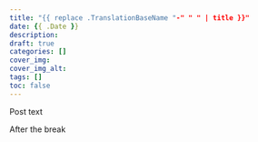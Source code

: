 ```yaml
---
title: "{{ replace .TranslationBaseName "-" " " | title }}"
date: {{ .Date }}
description:
draft: true
categories: []
cover_img:
cover_img_alt:
tags: []
toc: false
---
```


Post text

<!--more-->

After the break
